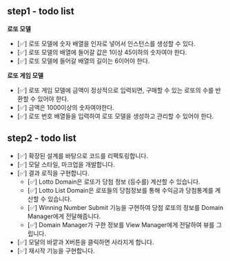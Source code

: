 ## step1 - todo list

<!--
로또 구입 금액을 입력하면, 금액에 해당하는 로또를 발급해야 한다.
로또 1장의 가격은 1,000원이다.
소비자는 자동 구매를 할 수 있어야 한다.
번호 보기 토글 버튼을 클릭해 로또 번호를 볼 수 있어야 한다.
-->

**로또 모델**

- [✅] 로또 모델에 숫자 배열을 인자로 넣어서 인스턴스를 생성할 수 있다.
- [✅] 로또 모델의 배열에 들어갈 값은 1이상 45이하의 숫자여야 한다.
- [✅] 로또 모델에 들어갈 배열의 길이는 6이어야 한다.

**로또 게임 모델**

- [✅] 로또 게임 모델에 금액이 정상적으로 입력되면, 구매할 수 있는 로또의 수를 반환할 수 있어야 한다.
- [✅] 금액은 1000이상의 숫자여야한다.
- [✅] 로또 번호 배열들을 입력하여 로또 모델을 생성하고 관리할 수 있어야 한다.

## step2 - todo list

- [✅] 확장된 설계를 바탕으로 코드를 리팩토링합니다.
- [✅] 모달 스타일, 마크업을 개발합니다.
- [✅] 결과 로직을 구현합니다.
  - [✅] Lotto Domain은 로또가 당첨 정보 (등수를) 계산할 수 있습니다.
  - [✅] Lotto List Domain은 로또들의 당첨정보를 통해 수익금과 당첨통계를 계산할 수 있습니다.
  - [✅] Winning Number Submit 기능을 구현하여 당첨 로또의 정보를 Domain Manager에게 전달해줍니다.
  - [✅] Domain Manager가 구한 정보를 View Manager에게 전달하여 뷰를 그립니다.
- [✅] 모달의 바깥과 X버튼을 클릭하면 사라지게 합니다.
- [✅] 재시작 기능을 구현합니다.
